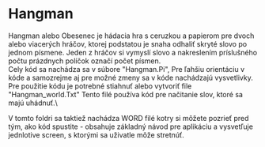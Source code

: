 # Hangman

Hangman alebo Obesenec je hádacia hra s ceruzkou a papierom pre dvoch alebo viacerých hráčov, ktorej podstatou je snaha odhaliť skryté slovo po jednom písmene. Jeden z hráčov si vymyslí slovo a nakreslením príslušného počtu prázdnych políčok označí počet písmen.\
Cely kód sa nachádza sa v súbore "Hangman.Pi", Pre ľahšiu orientáciu v kóde a samozrejme aj pre možné zmeny sa v kóde nachádzajú vysvetlivky. Pre použitie kódu je potrebné stiahnuť alebo vytvoriť file "Hangman_world.Txt" Tento filé používa kód pre načitanie slov, ktoré sa majú uhádnuť.\

V tomto foldri sa taktiež nachádza WORD filé kotry si môžete pozrieť pred tým, ako kód spustite - obsahuje základný návod pre aplikáciu a vysvetľuje jednlotive screen, s ktorými sa uživatle môže stretnúť.
